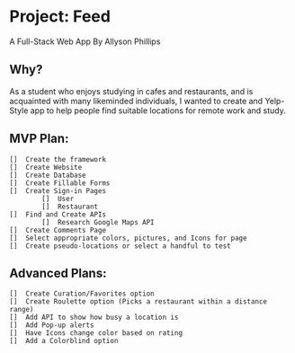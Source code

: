 # Project: Feed #
A Full-Stack Web App
By
Allyson Phillips

## Why? ##
As a student who enjoys studying in cafes and restaurants, and is acquainted with many likeminded individuals, I wanted to create and Yelp-Style app to help people find suitable locations for remote work and study.

## MVP Plan: ##
```
[]  Create the framework
[]  Create Website
[]  Create Database
[]  Create Fillable Forms
[]  Create Sign-in Pages 
        []	User
        []	Restaurant
[]  Find and Create APIs
        []	Research Google Maps API
[]  Create Comments Page
[]  Select appropriate colors, pictures, and Icons for page
[]  Create pseudo-locations or select a handful to test
```
## Advanced Plans: ##
```
[]  Create Curation/Favorites option
[]  Create Roulette option (Picks a restaurant within a distance range)
[]  Add API to show how busy a location is
[]  Add Pop-up alerts
[]  Have Icons change color based on rating
[]  Add a Colorblind option
```

